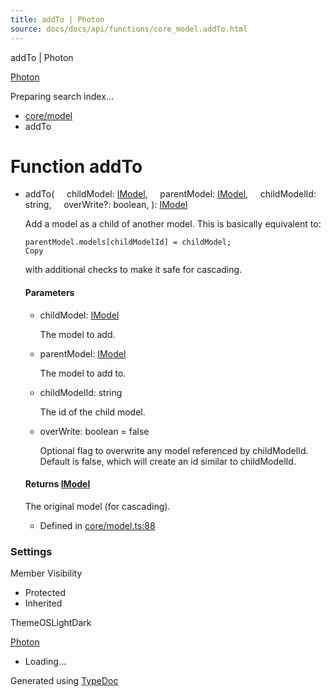 ```yaml
---
title: addTo | Photon
source: docs/docs/api/functions/core_model.addTo.html
---
```


addTo | Photon

[Photon](../index.html)




Preparing search index...

* [core/model](../modules/core_model.html)
* addTo

# Function addTo

* addTo(
      childModel: [IModel](../interfaces/core_schema.IModel.html),
      parentModel: [IModel](../interfaces/core_schema.IModel.html),
      childModelId: string,
      overWrite?: boolean,
  ): [IModel](../interfaces/core_schema.IModel.html)

  Add a model as a child of another model. This is basically equivalent to:

  ```
  parentModel.models[childModelId] = childModel;
  Copy
  ```

  with additional checks to make it safe for cascading.

  #### Parameters

  + childModel: [IModel](../interfaces/core_schema.IModel.html)

    The model to add.
  + parentModel: [IModel](../interfaces/core_schema.IModel.html)

    The model to add to.
  + childModelId: string

    The id of the child model.
  + overWrite: boolean = false

    Optional flag to overwrite any model referenced by childModelId. Default is false, which will create an id similar to childModelId.

  #### Returns [IModel](../interfaces/core_schema.IModel.html)

  The original model (for cascading).

  + Defined in [core/model.ts:88](https://github.com/mwhite454/photon/blob/main/packages/photon/src/core/model.ts#L88)

### Settings

Member Visibility

* Protected
* Inherited

ThemeOSLightDark

[Photon](../index.html)

* Loading...

Generated using [TypeDoc](https://typedoc.org/)
